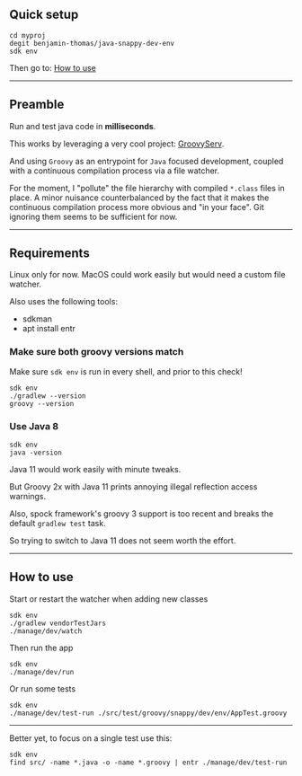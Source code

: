## Quick setup

    cd myproj
    degit benjamin-thomas/java-snappy-dev-env
    sdk env

Then go to: [How to use](#how-to-use)

---

## Preamble

Run and test java code in **milliseconds**.

This works by leveraging a very cool project: [GroovyServ](https://kobo.github.io/groovyserv/quickstart.html).

And using `Groovy` as an entrypoint for `Java` focused development, coupled with a continuous compilation process
via a file watcher.

For the moment, I "pollute" the file hierarchy with compiled `*.class` files in place. A minor nuisance
counterbalanced by the fact that it makes the continuous compilation process more obvious and "in your face". Git
ignoring them seems to be sufficient for now.

---

## Requirements

Linux only for now. MacOS could work easily but would need a custom file watcher.

Also uses the following tools:

- sdkman
- apt install entr

### Make sure both groovy versions match

Make sure `sdk env` is run in every shell, and prior to this check!

    sdk env
    ./gradlew --version
    groovy --version

### Use Java 8

    sdk env
    java -version

Java 11 would work easily with minute tweaks.

But Groovy 2x with Java 11 prints annoying illegal reflection access warnings.

Also, spock framework's groovy 3 support is too recent and breaks the default `gradlew test` task.

So trying to switch to Java 11 does not seem worth the effort.

---

## How to use

Start or restart the watcher when adding new classes

    sdk env
    ./gradlew vendorTestJars
    ./manage/dev/watch

Then run the app

    sdk env
    ./manage/dev/run

Or run some tests

    sdk env
    ./manage/dev/test-run ./src/test/groovy/snappy/dev/env/AppTest.groovy
    
---

Better yet, to focus on a single test use this:

    sdk env
    find src/ -name *.java -o -name *.groovy | entr ./manage/dev/test-run
